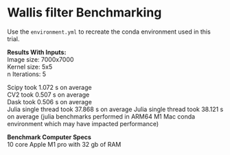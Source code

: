 # Wallis filter Benchmarking
Use the `environment.yml` to recreate the conda environment used in this trial.

**Results With Inputs:**  
Image size: 7000x7000  
Kernel size: 5x5  
n Iterations: 5  

Scipy took 1.072 s on average    
CV2 took 0.507 s on average  
Dask took 0.506 s on average  
Julia single thread took 37.868 s on average
Julia single thread took 38.121 s on average
(julia benchmarks performed in ARM64 M1 Mac conda environment which may have impacted performance)  

**Benchmark Computer Specs**  
10 core Apple M1 pro with 32 gb of RAM

